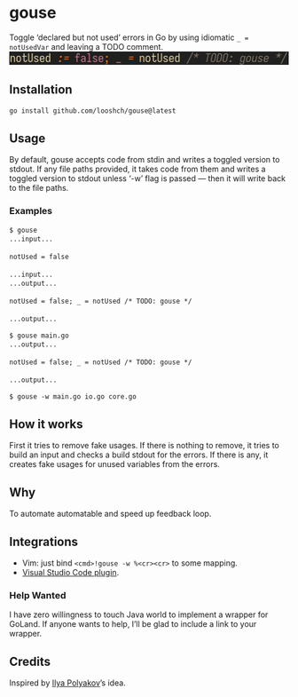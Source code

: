 # gouse
Toggle ‘declared but not used’ errors in Go by using idiomatic `_ = notUsedVar`
and leaving a TODO comment. ![a demo gif](demo.gif)

## Installation
```
go install github.com/looshch/gouse@latest
```

## Usage
By default, gouse accepts code from stdin and writes a toggled version to
stdout. If any file paths provided, it takes code from them and writes a
toggled version to stdout unless ‘-w’ flag is passed — then it will write
back to the file paths.
### Examples
```
$ gouse
...input...

notUsed = false

...input...
...output...

notUsed = false; _ = notUsed /* TODO: gouse */

...output...
```
```
$ gouse main.go
...output...

notUsed = false; _ = notUsed /* TODO: gouse */

...output...
```
```
$ gouse -w main.go io.go core.go
```

## How it works
First it tries to remove fake usages. If there is nothing to remove, it tries
to build an input and checks a build stdout for the errors. If there is any,
it creates fake usages for unused variables from the errors.

## Why
To automate automatable and speed up feedback loop.

## Integrations
* Vim: just bind `<cmd>!gouse -w %<cr><cr>` to some mapping.
* [Visual Studio Code plugin](https://github.com/looshch/gouse-vsc).
### Help Wanted
I have zero willingness to touch Java world to implement a wrapper for GoLand.
If anyone wants to help, I’ll be glad to include a link to your wrapper.

## Credits
Inspired by [Ilya Polyakov](https://github.com/PolyakovIlya)’s idea.

